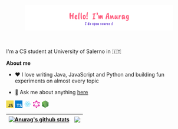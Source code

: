 <p align="center"><a href="https://panuozzo77.github.io"><img width="80%" alt="Hello, I'm Cristian I do open source!" src="./assets/gh-readme-header.png" /></a></p>

<br />

I'm a CS student at University of Salerno in :it:

**About me**

- ❤️ I love writing Java, JavaScript and Python and building fun experiments on almost every topic

- 💬 Ask me about anything [here](https://github.com/panuozzo77/panuozzo77/issues)

<code><img height="20" alt="javascript" src="https://raw.githubusercontent.com/github/explore/80688e429a7d4ef2fca1e82350fe8e3517d3494d/topics/javascript/javascript.png"></code>
<code><img height="20" alt="typescript" src="https://raw.githubusercontent.com/github/explore/80688e429a7d4ef2fca1e82350fe8e3517d3494d/topics/typescript/typescript.png"></code>
<code><img height="20" alt="react" src="https://raw.githubusercontent.com/github/explore/80688e429a7d4ef2fca1e82350fe8e3517d3494d/topics/react/react.png"></code>
<code><img height="20" alt="graphql" src="https://raw.githubusercontent.com/github/explore/5c058a388828bb5fde0bcafd4bc867b5bb3f26f3/topics/graphql/graphql.png"></code>
<code><img height="20" alt="nodejs" src="https://raw.githubusercontent.com/github/explore/80688e429a7d4ef2fca1e82350fe8e3517d3494d/topics/nodejs/nodejs.png"></code>    


| <a href="https://github.com/panuozzo77/github-readme-stats"><img align="center" src="https://github-readme-stats.vercel.app/api?username=panuozzo77&show_icons=true&include_all_commits=true&theme=buefy&hide_border=true" alt="Anurag's github stats" /></a> | <a href="https://github.com/panuozzo77/github-readme-stats"><img align="center" src="https://github-readme-stats.vercel.app/api/top-langs/?username=panuozzo77&layout=compact&theme=buefy&hide_border=true" /></a> |
| ------------- | ------------- |
